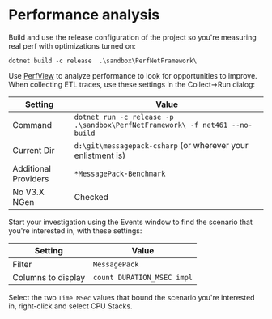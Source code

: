 ﻿# Performance analysis

Build and use the release configuration of the project so you're measuring real perf with optimizations turned on:

    dotnet build -c release  .\sandbox\PerfNetFramework\

Use [PerfView](https://github.com/Microsoft/perfview/blob/master/documentation/Downloading.md) to analyze performance
to look for opportunities to improve.
When collecting ETL traces, use these settings in the Collect->Run dialog:

| Setting     | Value |
|-------------|-------|
| Command     | `dotnet run -c release -p .\sandbox\PerfNetFramework\ -f net461 --no-build`
| Current Dir | `d:\git\messagepack-csharp` (or wherever your enlistment is)
| Additional Providers | `*MessagePack-Benchmark`
| No V3.X NGen | Checked

Start your investigation using the Events window to find the scenario that you're interested in,
with these settings:

| Setting    | Value |
|------------|-------|
| Filter     | `MessagePack`
| Columns to display | `count DURATION_MSEC impl`

Select the two `Time MSec` values that bound the scenario you're interested in, right-click and select CPU Stacks.
